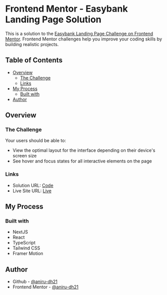 # Frontend Mentor - Easybank Landing Page Solution

This is a solution to the [Easybank Landing Page Challenge on Frontend Mentor](https://www.frontendmentor.io/challenges/easybank-landing-page-WaUhkoDN). Frontend Mentor challenges help you improve your coding skills by building realistic projects.

## Table of Contents

- [Overview](#overview)
  - [The Challenge](#the-challenge)
  - [Links](#links)
- [My Process](#my-process)
  - [Built with](#built-with)
- [Author](#author)

## Overview

### The Challenge

Your users should be able to:
- View the optimal layout for the interface depending on their device's screen size
- See hover and focus states for all interactive elements on the page

### Links

- Solution URL: [Code](https://github.com/aniru-dh21/Easybank-Landing-Page)
- Live Site URL: [Live](https://easybank-landing-page-nine-blond.vercel.app/)

## My Process

### Built with

- NextJS
- React
- TypeScript
- Tailwind CSS
- Framer Motion

## Author

- Github - [@aniru-dh21](https://github.com/aniru-dh21)
- Frontend Mentor - [@aniru-dh21](https://www.frontendmentor.io/profile/aniru-dh21)
